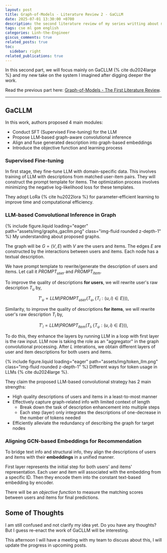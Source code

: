 ```yaml
---
layout: post
title: Graph-of-Models - Literature Review 2 - GaCLLM
date: 2025-07-01 13:30:00 +0700
description: the second literature review of my series writting about my work I called Graph-of-Models
tags: cse ml gom english
categories: Linh-the-Engineer
giscus_comments: true
related_posts: true
toc:
  sidebar: right
related_publications: true
---
```


In this second part, we will focus mainly on GaCLLM {% cite du2024large %} and my new take on the system I imagined after digging deeper the work.

Read the previous part here: [Graph-of-Models - The First Literature Review](https://vtrnnhlinh.github.io/blog/2025/gom-literature-review-0/). 

---

## GaCLLM

In this work, authors proposed 4 main modules:
- Conduct SFT (Supervised Fine-tuning) for the LLM
- Propose LLM-based graph-aware convolutional inference
- Align and fuse generated description into graph-based embeddings
- Introduce the objective function and learning process

### Supervised Fine-tuning

In first stage, they fine-tune LLM with domain-specific data. This involves training of LLM with descriptions from matched user-item pairs. They will construct the prompt template for items. The optimization process involves minimizing the negative log-likelihood loss for these templates.

They adopt LoRa {% cite hu2022lora %} for parameter-efficient learning to improve time and computational efficiency.

### LLM-based Convolutional Inference in Graph

{% include figure.liquid loading="eager" path="assets/img/graphs_gacllm.png" class="img-fluid rounded z-depth-1" %}
My understanding about proposed graphs.

The graph will be $G = (V, E)$ with $V$ are the users and items. The edges $E$ are constructed by the interactions between users and items. Each node has a textual description. 

We have prompt template to rewrite/generate the description of users and items. Let call it $PROMPT_{user}$ and $PROMPT_{item}$.

To improve the quality of descriptions **for users**, we will rewrite user's raw description $T_u$ by,

$$T'_u = LLM(PROMPT_{user}(T_u, \{T_i:(u,i) \in E\})),$$

Similarity, to improve the quality of descriptions **for items**, we will rewrite user's raw description $T_i$ by,

$$T'_i = LLM(PROMPT_{item}(T_i, \{T_u:(u,i) \in E\})),$$

To do this, they enhance the layers by running LLM in a loop with first layer is the raw input. LLM now is taking the role as an "aggregator" in the graph convolutional processing. After $L$ interations, we obtain different layers of user and item descriptions for both users and items.

{% include figure.liquid loading="eager" path="assets/img/token_llm.png" class="img-fluid rounded z-depth-1" %}
Different ways for token usage in LLMs {% cite du2024large %}.

They claim the proposed LLM-based convolutional strategy has 2 main strengths:
- High quality descriptions of users and items in a least-to-most manner
- Effectively capture graph-related info with limited context of length
  - Break down the task of description enhancement into multiple steps
  - Each step (layer) only integrates the descriptions of one-decrease in the number of tokens needed
- Efficiently alleviate the redundancy of describing the graph for target nodes

### Aligning GCN-based Embeddings for Recommendation

To bridge text info and structural info, they align the descriptions of users and items with their **embeddings** in a unified manner.

First layer represents the initial step for both users' and items' representation. Each user and item will associated with the embedding from a specific ID. Then they encode them into the constant text-based embedding by encoder. 

There will be an *objective function* to measure the matching scores between users and items for final predictions. 

## Some of Thoughts

I am still confused and not clarify my idea yet. Do you have any thoughts? But I guess re-enact the work of GaCLLM will be interesting.

This afternoon I will have a meeting with my team to discuss about this, I will update the progress in upcoming posts.

